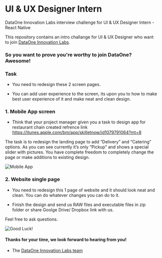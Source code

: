 # UI & UX Designer Intern 

DataOne Innovation Labs interview challenge for UI & UX Designer Intern - React Native  

This repository contains an intro challange for UI & UX Designer who want to join [DataOne Innovation Labs](http://dataone.io).

### So you want to prove you're worthy to join DataOne? Awesome!

### Task

- You need to redesign these 2 screen pages. 

- You can add user experience to the screen, its upon you to how to make best 
user experience of it  and make neat and clean design.

### 1. Mobile App screen

- Think that your project manager given you a task to  design app for restaurant chain created refrence link https://itunes.apple.com/bm/app/skilletnow/id1079791064?mt=8
 
The task is to redesign the landing page to add “Delivery” and “Catering” options. As you can see currently it’s only “Pickup” and shows a special slider with pictures. You have complete freedom to completely change the page or make additions to existing design.

![Mobile App](https://github.com/dataoneio/Internship/blob/master/mobile%20application.png)

### 2. Website single page
- You need to redesign this 1 page of website and it should look neat and clean. You can do whatever changes you can do to it.

- Finish the design and send us RAW files and  executable files in zip folder or share Goolge Drive/ Dropbox link with us.


Feel free to ask questions. 

![Good Luck!](http://i.imgur.com/DHxjAeQ.jpg)


#### Thanks for your time, we look forward to hearing from you!
- The [DataOne Innovation Labs team](https://dataone.io)
